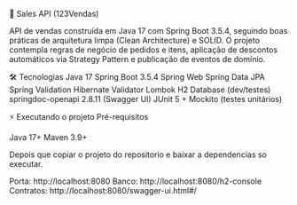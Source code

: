 🛒 Sales API (123Vendas)

API de vendas construída em Java 17 com Spring Boot 3.5.4, seguindo boas práticas de arquitetura limpa (Clean Architecture) e SOLID.
O projeto contempla regras de negócio de pedidos e itens, aplicação de descontos automáticos via Strategy Pattern e publicação de eventos de domínio.



🛠️ Tecnologias
Java 17
Spring Boot 3.5.4
Spring Web
Spring Data JPA
Spring Validation
Hibernate Validator
Lombok
H2 Database (dev/testes)
springdoc-openapi 2.8.11 (Swagger UI)
JUnit 5 + Mockito (testes unitários)


⚡ Executando o projeto
Pré-requisitos

Java 17+
Maven 3.9+

Depois que copiar o projeto do repositorio e baixar a dependencias so executar. 

Porta: http://localhost:8080
Banco: http://localhost:8080/h2-console
Contratos: http://localhost:8080/swagger-ui.html#/
